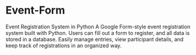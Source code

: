 # Event-Form
Event Registration System in Python A Google Form-style event registration system built with Python. Users can fill out a form to register, and all data is stored in a database. Easily manage entries, view participant details, and keep track of registrations in an organized way.
